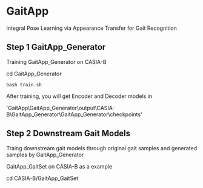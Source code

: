 # GaitApp
Integral Pose Learning via Appearance Transfer for Gait Recognition

## Step 1 GaitApp_Generator
Training GaitApp_Generator on CASIA-B

cd GaitApp_Generator
```
bash train.sh
```

After training, you will get Encoder and Decoder models in 

'GaitApp\GaitApp_Generator\output\CASIA-B\GaitApp_Generator\GaitApp_Generator\checkpoints'

## Step 2 Downstream Gait Models
Traing downstream gait models through original gait samples and generated samples by GaitApp_Generator

GaitApp_GaitSet on CASIA-B as a example

cd CASIA-B/GaitApp_GaitSet



